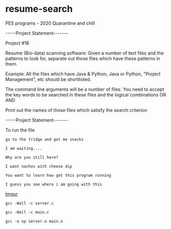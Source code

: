 # resume-search
PES programs - 2020 Quarantine and chill

-----Project Statement-------

Project #18

Resume (Bio-data) scanning software: Given a number of text files and the patterns to look for, separate out those files which have these patterns in them.

Example: All the files which have Java & Python, Java or Python, "Project Management", etc should be shortlisted.

The command line arguments will be a number of files. You need to accept the key words to be searched in these files and the logical combinations OR AND

Print out the names of those files which satisfy the search criterion

-----Project Statement-------

To run the file
```
go to the fridge and get me snacks
```
```
I am waiting....
```
```
Why are you still here?
```
```
I want nachos with cheese dip
```
```
You want to learn how get this program running
```
```
I guess you see where i am going with this
```





[Imgur](https://i.imgur.com/IVygftR.gifv)



```
gcc -Wall -c server.c 
```
```
gcc -Wall -c main.c
```
```
gcc -o op server.o main.o
```

